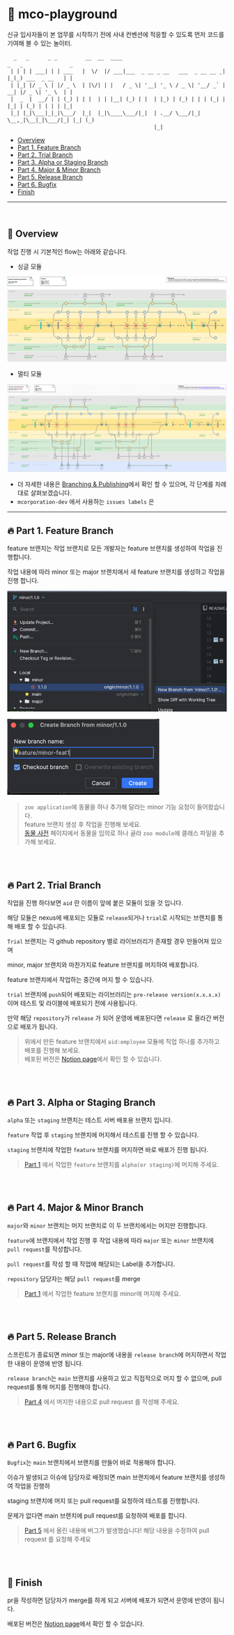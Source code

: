 # 👋 mco-playground
신규 입사자들이 본 업무를 시작하기 전에 사내 컨벤션에 적응할 수 있도록 먼저 코드를 기여해 볼 수 있는 놀이터.

```
  _   _      _ _         __  __  ____                                 _   _               _ 
 | | | | ___| | | ___   |  \/  |/ ___|___  _ __ _ __   ___  _ __ __ _| |_(_) ___  _ __   | |
 | |_| |/ _ \ | |/ _ \  | |\/| | |   / _ \| '__| '_ \ / _ \| '__/ _` | __| |/ _ \| '_ \  | |
 |  _  |  __/ | | (_) | | |  | | |__| (_) | |  | |_) | (_) | | | (_| | |_| | (_) | | | | |_|
 |_| |_|\___|_|_|\___/  |_|  |_|\____\___/|_|  | .__/ \___/|_|  \__,_|\__|_|\___/|_| |_| (_)
                                               |_|                                          
```


- [Overview](#-overview)
- [Part 1. Feature Branch](#-part-1-feature-branch)
- [Part 2. Trial Branch](#-part-2-trial-branch)
- [Part 3. Alpha or Staging Branch](#-part-3-alpha-or-staging-branch)
- [Part 4. Major & Minor Branch](#-part-4-major--minor-branch)
- [Part 5. Release Branch](#-part-5-release-branch)
- [Part 6. Bugfix](#-part-6-bugfix)
- [Finish](#-finish)
---
<br/>

## 🔭 Overview

작업 진행 시 기본적인 flow는 아래와 같습니다.

- 싱글 모듈

![single_module](./images/single_module.png)

- 멀티 모듈

![multi_module](./images/multi_module.png)

- 더 자세한 내용은 [Branching & Publishing](https://www.notion.so/mcorporation-dev/Branching-Publishing-350bb7baba4645f3bd4d69abb92cceee?pvs=4)에서 확인 할 수 있으며, 각 단계를 차례대로 살펴보겠습니다.
- `mcorporation-dev` 에서 사용하는 `issues labels` 은 

---


## 🔥 Part 1. Feature Branch

feature 브랜치는 작업 브랜치로 모든 개발자는 feature 브랜치를 생성하여 작업을 진행합니다.

작업 내용에 따라 minor 또는 major 브랜치에서 새 feature 브랜치를 생성하고 작업을 진행 합니다.

![create_new_branch](./images/create_new_branch.png)

![new_feature](./images/new_feature.png)

> `zoo application`에 동물을 하나 추가해 달라는 minor 기능 요청이 들어왔습니다.  
> feature 브랜치 생성 후 작업을 진행해 보세요.  
> [동물 사전](http://animal.memozee.com/animal/Dic/) 페이지에서 동물을 임의로 하나 골라 `zoo module`에 클래스 파일을 추가해 보세요.

<br/>
<br/>

## 🔥 Part 2. Trial Branch

작업을 진행 하다보면 `aid` 란 이름이 앞에 붙은 모듈이 있을 것 입니다.

해당 모듈은 nexus에 배포되는 모듈로 `release`되거나 `trial`로 시작되는 브랜치를 통해 배포 할 수 있습니다.

`Trial` 브랜치는 각 github repository 별로 라이브러리가 존재할 경우 만들어져 있으며

minor, major 브랜치와 마찬가지로 feature 브랜치를 머지하여 배포합니다.

feature 브랜치에서 작업하는 중간에 머지 할 수 있습니다.

`trial` 브랜치에 `push`되어 배포되는 라이브러리는 `pre-release version(x.x.x.x)` 이며 테스트 및 라이블에 배포되기 전에 사용됩니다.

만약 해당 `repository`가 `release` 가 되어 운영에 배포된다면 `release` 로 올라간 버전으로 배포가 됩니다.

> 위에서 만든 feature 브랜치에서 `aid:employee` 모듈에 직업 하나를 추가하고 배포를 진행해 보세요.  
> 배포된 버전은 [Notion page](https://www.notion.so/mcorporation-dev/mco-playground-50d7d0a8e0694c2ca3c9ee27f1a25f02?pvs=4)에서 확인 할 수 있습니다.  


<br/>
<br/>

## 🔥 Part 3. Alpha or Staging Branch

`alpha` 또는 `staging` 브랜치는 테스트 서버 배포용 브랜치 입니다.

`feature` 작업 후 `staging` 브랜치에 머지해서 테스트를 진행 할 수 있습니다.

`staging` 브랜치에 작업한 `feature` 브랜치를 머지하면 바로 배포가 진행 됩니다.

> [Part 1](#-part-1-feature-branch) 에서 작업한 `feature` 브랜치를 `alpha(or staging)`에 머지해 주세요.


<br/>
<br/>


## 🔥 Part 4. Major & Minor Branch

`major`와 `minor` 브랜치는 머지 브랜치로 이 두 브랜치에서는 머지만 진행합니다.

`feature`에 브랜치에서 작업 진행 후 작업 내용에 따라 `major` 또는 `minor` 브랜치에 `pull request`를 작성합니다.

`pull request`를 작성 할 때 작업에 해당되는 Label을 추가합니다.

`repository` 담당자는 해당 `pull request`를 merge

> [Part 1](#-part-1-feature-branch) 에서 작업한 feature 브랜치를 minor에 머지해 주세요.


<br/>
<br/>

## 🔥 Part 5. Release Branch

스프린트가 종료되면 minor 또는 major에 내용을 `release branch`에 머지하면서 작업한 내용이 운영에 반영 됩니다.

`release branch`는 `main` 브랜치를 사용하고 있고 직접적으로 머지 할 수 없으며, pull request를 통해 머지를 진행해야 합니다.

> [Part 4](#-part-4-major--minor-branch) 에서 머지한 내용으로 pull request 를 작성해 주세요.


<br/>
<br/>

## 🔥 Part 6. Bugfix

`Bugfix`는 `main` 브랜치에서 브랜치를 만들어 바로 적용해야 합니다.

이슈가 발생되고 이슈에 담당자로 배정되면 main 브랜치에서 feature 브랜치를 생성하여 작업을 진행하

staging 브랜치에 머지 또는 pull request를 요청하여 테스트를 진행합니다.

문제가 없다면 main 브랜치에 pull request를 요청하여 배포를 합니다.

> [Part 5](#-part-5-release-branchmain) 에서 올린 내용에 버그가 발생했습니다! 해당 내용을 수정하여 pull request 를 요청해 주세요


<br/>
<br/>

## 🚀 Finish

pr을 작성하면 담당자가 merge를 하게 되고 서버에 배포가 되면서 운영에 반영이 됩니다.

배포된 버전은 [Notion page](https://www.notion.so/mcorporation-dev/mco-playground-50d7d0a8e0694c2ca3c9ee27f1a25f02?pvs=4)에서 확인 할 수 있습니다.
